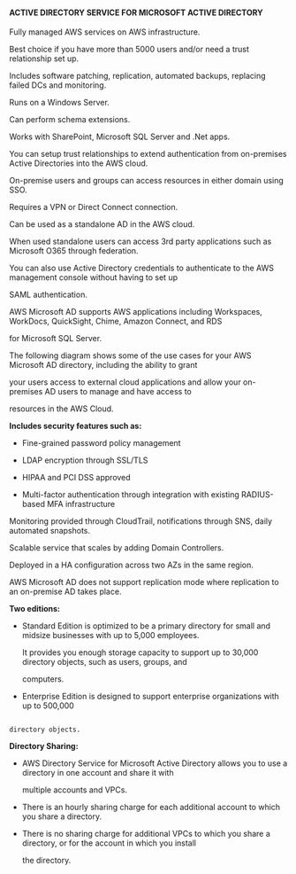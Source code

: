 #### ACTIVE DIRECTORY SERVICE FOR MICROSOFT ACTIVE DIRECTORY

Fully managed AWS services on AWS infrastructure.

Best choice if you have more than 5000 users and/or need a trust relationship
set up.

Includes software patching, replication, automated backups, replacing failed DCs
and monitoring.

Runs on a Windows Server.

Can perform schema extensions.

Works with SharePoint, Microsoft SQL Server and .Net apps.

You can setup trust relationships to extend authentication from on-premises
Active Directories into the AWS cloud.

On-premise users and groups can access resources in either domain using SSO.

Requires a VPN or Direct Connect connection.

Can be used as a standalone AD in the AWS cloud.

When used standalone users can access 3rd party applications such as Microsoft
O365 through federation.

You can also use Active Directory credentials to authenticate to the AWS
management console without having to set up

SAML authentication.

AWS Microsoft AD supports AWS applications including Workspaces, WorkDocs,
QuickSight, Chime, Amazon Connect, and RDS

for Microsoft SQL Server.

The following diagram shows some of the use cases for your AWS Microsoft AD
directory, including the ability to grant

your users access to external cloud applications and allow your on-premises AD
users to manage and have access to

resources in the AWS Cloud.

**Includes security features such as:**

- Fine-grained password policy management

- LDAP encryption through SSL/TLS

- HIPAA and PCI DSS approved

- Multi-factor authentication through integration with existing RADIUS-based MFA
  infrastructure

Monitoring provided through CloudTrail, notifications through SNS, daily
automated snapshots.

Scalable service that scales by adding Domain Controllers.

Deployed in a HA configuration across two AZs in the same region.

AWS Microsoft AD does not support replication mode where replication to an
on-premise AD takes place.

**Two editions:**

- Standard Edition is optimized to be a primary directory for small and midsize
  businesses with up to 5,000 employees.

  It provides you enough storage capacity to support up to 30,000 directory
  objects, such as users, groups, and

  computers.

- Enterprise Edition is designed to support enterprise organizations with up to
  500,000

```

directory objects.

```

**Directory Sharing:**

- AWS Directory Service for Microsoft Active Directory allows you to use a
  directory in one account and share it with

  multiple accounts and VPCs.

- There is an hourly sharing charge for each additional account to which you
  share a directory.

- There is no sharing charge for additional VPCs to which you share a directory,
  or for the account in which you install

  the directory.

